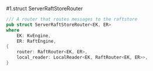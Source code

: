 #1.struct ServerRaftStoreRouter

```rust
/// A router that routes messages to the raftstore
pub struct ServerRaftStoreRouter<EK, ER>
where
    EK: KvEngine,
    ER: RaftEngine,
{
    router: RaftRouter<EK, ER>,
    local_reader: LocalReader<EK, RaftRouter<EK, ER>>,
}

```